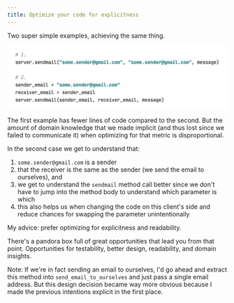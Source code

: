 ```yaml
---
title: Optimize your code for explicitness
---
```



Two super simple examples, achieving the same thing.

![](/assets/images/explicit_code.png)

The first example has fewer lines of code compared to the second. But the amount of domain knowledge that we made implicit (and thus lost since we failed to communicate it) when optimizing for that metric is disproportional.

In the second case we get to understand that:  
1. `some.sender@gmail.com` is a sender  
2. that the receiver is the same as the sender (we send the email to ourselves), and
3. we get to understand the `sendmail` method call better since we don't have to jump into the method body to understand which parameter is which
4. this also helps us when changing the code on this client's side and reduce chances for swapping the parameter unintentionally

My advice: prefer optimizing for explicitness and readability.

There's a pandora box full of great opportunities that lead you from that point. Opportunities for testability, better design, readability, and domain insights.

Note: If we're in fact sending an email to ourselves, I'd go ahead and extract this method into `send_email_to_ourselves` and just pass a single email address.
But this design decision became way more obvious because I made the previous intentions explicit in the first place.
